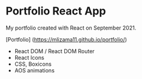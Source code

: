 # Portfolio React App

My portfolio created with React on September 2021. 

[Portfolio] (https://mlizama11.github.io/portfolio/)

- React DOM / React DOM Router
- React Icons
- CSS, Boxicons
- AOS animations